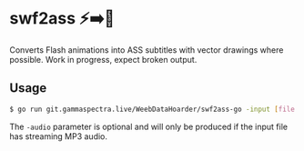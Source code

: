 # swf2ass ⚡➡️🍑

Converts Flash animations into ASS subtitles with vector drawings where possible. Work in progress, expect broken output.

## Usage

```bash
$ go run git.gammaspectra.live/WeebDataHoarder/swf2ass-go -input [file.swf] -output [file.ass] -audio [file.mp3]
```

The `-audio` parameter is optional and will only be produced if the input file has streaming MP3 audio.